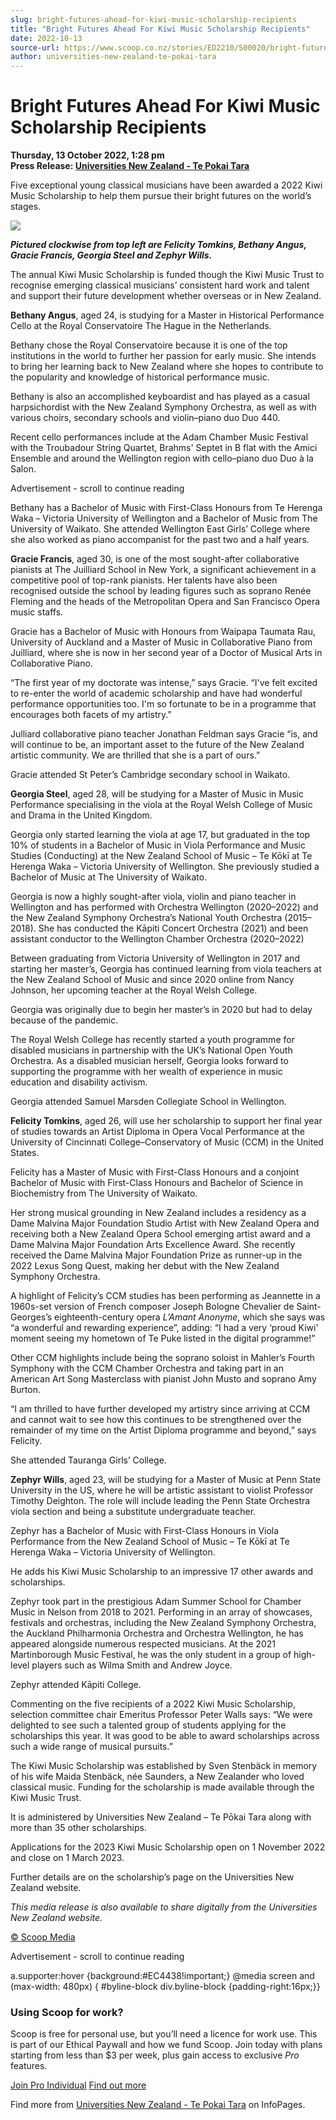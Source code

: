 ```yaml
---
slug: bright-futures-ahead-for-kiwi-music-scholarship-recipients
title: "Bright Futures Ahead For Kiwi Music Scholarship Recipients"
date: 2022-10-13
source-url: https://www.scoop.co.nz/stories/ED2210/S00020/bright-futures-ahead-for-kiwi-music-scholarship-recipients.htm
author: universities-new-zealand-te-pokai-tara
---
```

Bright Futures Ahead For Kiwi Music Scholarship Recipients
==========================================================

**Thursday, 13 October 2022, 1:28 pm**  
**Press Release: [Universities New Zealand - Te Pokai Tara](https://info.scoop.co.nz/Universities_New_Zealand_-_Te_Pokai_Tara)**

Five exceptional young classical musicians have been awarded a 2022 Kiwi Music Scholarship to help them pursue their bright futures on the world’s stages.

![](https://img.scoop.co.nz/stories/images/2210/fda32613f42e4f371c05.jpeg)

_**Pictured clockwise from top left are Felicity Tomkins, Bethany Angus, Gracie Francis, Georgia Steel and Zephyr Wills.**_

The annual Kiwi Music Scholarship is funded though the Kiwi Music Trust to recognise emerging classical musicians’ consistent hard work and talent and support their future development whether overseas or in New Zealand.

**Bethany Angus**, aged 24, is studying for a Master in Historical Performance Cello at the Royal Conservatoire The Hague in the Netherlands.

Bethany chose the Royal Conservatoire because it is one of the top institutions in the world to further her passion for early music. She intends to bring her learning back to New Zealand where she hopes to contribute to the popularity and knowledge of historical performance music.

Bethany is also an accomplished keyboardist and has played as a casual harpsichordist with the New Zealand Symphony Orchestra, as well as with various choirs, secondary schools and violin–piano duo Duo 440.

Recent cello performances include at the Adam Chamber Music Festival with the Troubadour String Quartet, Brahms' Septet in B flat with the Amici Ensemble and around the Wellington region with cello–piano duo Duo à la Salon.

Advertisement - scroll to continue reading





Bethany has a Bachelor of Music with First-Class Honours from Te Herenga Waka – Victoria University of Wellington and a Bachelor of Music from The University of Waikato. She attended Wellington East Girls’ College where she also worked as piano accompanist for the past two and a half years.

**Gracie Francis**, aged 30, is one of the most sought-after collaborative pianists at The Juilliard School in New York, a significant achievement in a competitive pool of top-rank pianists. Her talents have also been recognised outside the school by leading figures such as soprano Renée Fleming and the heads of the Metropolitan Opera and San Francisco Opera music staffs.

Gracie has a Bachelor of Music with Honours from Waipapa Taumata Rau, University of Auckland and a Master of Music in Collaborative Piano from Juilliard, where she is now in her second year of a Doctor of Musical Arts in Collaborative Piano.

“The first year of my doctorate was intense,” says Gracie. “I've felt excited to re-enter the world of academic scholarship and have had wonderful performance opportunities too. I'm so fortunate to be in a programme that encourages both facets of my artistry.”

Julliard collaborative piano teacher Jonathan Feldman says Gracie “is, and will continue to be, an important asset to the future of the New Zealand artistic community. We are thrilled that she is a part of ours.”

Gracie attended St Peter’s Cambridge secondary school in Waikato.

**Georgia Steel**, aged 28, will be studying for a Master of Music in Music Performance specialising in the viola at the Royal Welsh College of Music and Drama in the United Kingdom.

Georgia only started learning the viola at age 17, but graduated in the top 10% of students in a Bachelor of Music in Viola Performance and Music Studies (Conducting) at the New Zealand School of Music – Te Kōkī at Te Herenga Waka – Victoria University of Wellington. She previously studied a Bachelor of Music at The University of Waikato.

Georgia is now a highly sought-after viola, violin and piano teacher in Wellington and has performed with Orchestra Wellington (2020–2022) and the New Zealand Symphony Orchestra’s National Youth Orchestra (2015–2018). She has conducted the Kāpiti Concert Orchestra (2021) and been assistant conductor to the Wellington Chamber Orchestra (2020–2022)

Between graduating from Victoria University of Wellington in 2017 and starting her master’s, Georgia has continued learning from viola teachers at the New Zealand School of Music and since 2020 online from Nancy Johnson, her upcoming teacher at the Royal Welsh College.

Georgia was originally due to begin her master’s in 2020 but had to delay because of the pandemic.

The Royal Welsh College has recently started a youth programme for disabled musicians in partnership with the UK’s National Open Youth Orchestra. As a disabled musician herself, Georgia looks forward to supporting the programme with her wealth of experience in music education and disability activism.

Georgia attended Samuel Marsden Collegiate School in Wellington.

**Felicity Tomkins**, aged 26, will use her scholarship to support her final year of studies towards an Artist Diploma in Opera Vocal Performance at the University of Cincinnati College–Conservatory of Music (CCM) in the United States.

Felicity has a Master of Music with First-Class Honours and a conjoint Bachelor of Music with First-Class Honours and Bachelor of Science in Biochemistry from The University of Waikato.

Her strong musical grounding in New Zealand includes a residency as a Dame Malvina Major Foundation Studio Artist with New Zealand Opera and receiving both a New Zealand Opera School emerging artist award and a Dame Malvina Major Foundation Arts Excellence Award. She recently received the Dame Malvina Major Foundation Prize as runner-up in the 2022 Lexus Song Quest, making her debut with the New Zealand Symphony Orchestra.

A highlight of Felicity’s CCM studies has been performing as Jeannette in a 1960s-set version of French composer Joseph Bologne Chevalier de Saint-Georges’s eighteenth-century opera _L’Amant Anonyme_, which she says was “a wonderful and rewarding experience”, adding: “I had a very ‘proud Kiwi' moment seeing my hometown of Te Puke listed in the digital programme!”

Other CCM highlights include being the soprano soloist in Mahler’s Fourth Symphony with the CCM Chamber Orchestra and taking part in an American Art Song Masterclass with pianist John Musto and soprano Amy Burton.

“I am thrilled to have further developed my artistry since arriving at CCM and cannot wait to see how this continues to be strengthened over the remainder of my time on the Artist Diploma programme and beyond,” says Felicity.

She attended Tauranga Girls’ College.

**Zephyr Wills**, aged 23, will be studying for a Master of Music at Penn State University in the US, where he will be artistic assistant to violist Professor Timothy Deighton. The role will include leading the Penn State Orchestra viola section and being a substitute undergraduate teacher.

Zephyr has a Bachelor of Music with First-Class Honours in Viola Performance from the New Zealand School of Music – Te Kōkī at Te Herenga Waka – Victoria University of Wellington.

He adds his Kiwi Music Scholarship to an impressive 17 other awards and scholarships.

Zephyr took part in the prestigious Adam Summer School for Chamber Music in Nelson from 2018 to 2021. Performing in an array of showcases, festivals and orchestras, including the New Zealand Symphony Orchestra, the Auckland Philharmonia Orchestra and Orchestra Wellington, he has appeared alongside numerous respected musicians. At the 2021 Martinborough Music Festival, he was the only student in a group of high-level players such as Wilma Smith and Andrew Joyce.

Zephyr attended Kāpiti College.

Commenting on the five recipients of a 2022 Kiwi Music Scholarship, selection committee chair Emeritus Professor Peter Walls says: “We were delighted to see such a talented group of students applying for the scholarships this year. It was good to be able to award scholarships across such a wide range of musical pursuits.”

The Kiwi Music Scholarship was established by Sven Stenbäck in memory of his wife Maida Stenbäck, née Saunders, a New Zealander who loved classical music. Funding for the scholarship is made available through the Kiwi Music Trust.

It is administered by Universities New Zealand – Te Pōkai Tara along with more than 35 other scholarships.

Applications for the 2023 Kiwi Music Scholarship open on 1 November 2022 and close on 1 March 2023.

Further details are on the scholarship’s page on the Universities New Zealand website.

_This media release is_ _also available to share digitally_ _from the Universities New Zealand website._

[© Scoop Media](http://www.scoop.co.nz/about/terms.html)  

Advertisement - scroll to continue reading



a.supporter:hover {background:#EC4438!important;} @media screen and (max-width: 480px) { #byline-block div.byline-block {padding-right:16px;}}

### Using Scoop for work?

Scoop is free for personal use, but you’ll need a licence for work use. This is part of our Ethical Paywall and how we fund Scoop. Join today with plans starting from less than $3 per week, plus gain access to exclusive _Pro_ features.  
  
[Join Pro Individual](https://pro.scoop.co.nz/Individual/?from=ProIn24) [Find out more](https://pro.scoop.co.nz/using-scoop-for-work/?from=ProIn24)

Find more from [Universities New Zealand - Te Pokai Tara](https://info.scoop.co.nz/Universities_New_Zealand_-_Te_Pokai_Tara) on InfoPages.